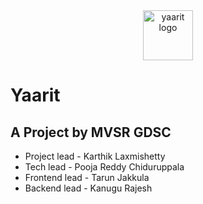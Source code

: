 <div align=center>
  <img src="https://github.com/kanugurajesh/yaarit/assets/77529419/3c419920-c119-4715-b52e-a41472746039" alt="yaarit logo" width=80 height=80 />
</div>

# Yaarit

## A Project by MVSR GDSC

<ul>
<li>Project lead - Karthik Laxmishetty</li>
<li>Tech lead - Pooja Reddy Chiduruppala</li>
<li>Frontend lead - Tarun Jakkula</li>
<li>Backend lead - Kanugu Rajesh</li>
</ul>
